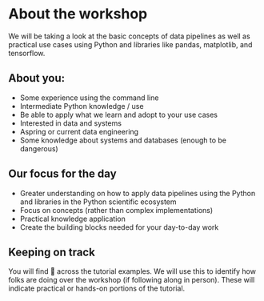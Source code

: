 # About the workshop

We will be taking a look at the basic concepts of data pipelines as well as practical use cases using Python and libraries like pandas, matplotlib, and tensorflow.

## About you:
- Some experience using the command line
- Intermediate Python knowledge / use
- Be able to apply what we learn and adopt to your use cases
- Interested in data and systems
- Aspring or current data engineering
- Some knowledge about systems and databases (enough to be dangerous)

## Our focus for the day
- Greater understanding on how to apply data pipelines using the Python and libraries in the Python scientific ecosystem
- Focus on concepts (rather than complex implementations)
- Practical knowledge application
- Create the building blocks needed for your day-to-day work

## Keeping on track

You will find 🚦 across the tutorial examples. We will use this to identify how folks are doing over the workshop (if following along in person). 
These will indicate practical or hands-on portions of the tutorial.
